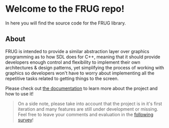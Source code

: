 # Welcome to the FRUG repo!

In here you will find the source code for the FRUG library.

## About

FRUG is intended to provide a similar abstraction layer over graphics programming as to how SDL does for C++, meaning that it should provide developers enough control and flexibility to implement their own architectures & design patterns, yet simplifying the process of working with graphics so developers won't have to worry about implementing all the repetitive tasks related to getting things to the screen.

Please check out [the documentation](https://santyarellano.github.io/frug_book/) to learn more about the project and how to use it!

> On a side note, please take into account that the project is in it's first iteration and many features are still under development or missing. Feel free to leave your comments and evaluation in the [following survey](https://forms.gle/m2h7v2wkjwFTpUrP7)!